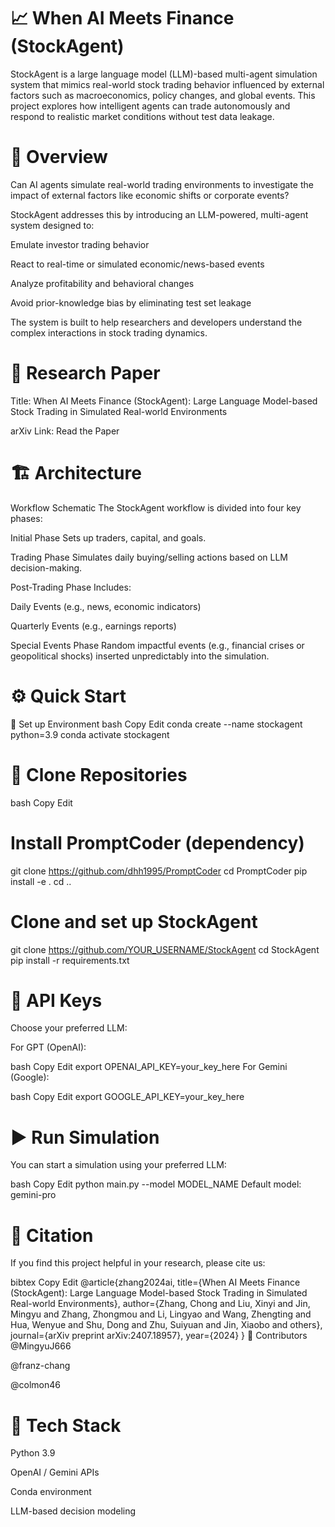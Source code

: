# 📈 When AI Meets Finance (StockAgent)
StockAgent is a large language model (LLM)-based multi-agent simulation system that mimics real-world stock trading behavior influenced by external factors such as macroeconomics, policy changes, and global events. This project explores how intelligent agents can trade autonomously and respond to realistic market conditions without test data leakage.

# 🧠 Overview
Can AI agents simulate real-world trading environments to investigate the impact of external factors like economic shifts or corporate events?

StockAgent addresses this by introducing an LLM-powered, multi-agent system designed to:

Emulate investor trading behavior

React to real-time or simulated economic/news-based events

Analyze profitability and behavioral changes

Avoid prior-knowledge bias by eliminating test set leakage

The system is built to help researchers and developers understand the complex interactions in stock trading dynamics.

# 📄 Research Paper
Title: When AI Meets Finance (StockAgent): Large Language Model-based Stock Trading in Simulated Real-world Environments

arXiv Link: Read the Paper

# 🏗️ Architecture
Workflow Schematic
The StockAgent workflow is divided into four key phases:

Initial Phase
Sets up traders, capital, and goals.

Trading Phase
Simulates daily buying/selling actions based on LLM decision-making.

Post-Trading Phase
Includes:

Daily Events (e.g., news, economic indicators)

Quarterly Events (e.g., earnings reports)

Special Events Phase
Random impactful events (e.g., financial crises or geopolitical shocks) inserted unpredictably into the simulation.

# ⚙️ Quick Start
🐍 Set up Environment
bash
Copy
Edit
conda create --name stockagent python=3.9
conda activate stockagent
# 💾 Clone Repositories
bash
Copy
Edit
# Install PromptCoder (dependency)
git clone https://github.com/dhh1995/PromptCoder
cd PromptCoder
pip install -e .
cd ..

# Clone and set up StockAgent
git clone https://github.com/YOUR_USERNAME/StockAgent
cd StockAgent
pip install -r requirements.txt
# 🔐 API Keys
Choose your preferred LLM:

For GPT (OpenAI):

bash
Copy
Edit
export OPENAI_API_KEY=your_key_here
For Gemini (Google):

bash
Copy
Edit
export GOOGLE_API_KEY=your_key_here
# ▶️ Run Simulation
You can start a simulation using your preferred LLM:

bash
Copy
Edit
python main.py --model MODEL_NAME
Default model: gemini-pro

# 🧾 Citation
If you find this project helpful in your research, please cite us:

bibtex
Copy
Edit
@article{zhang2024ai,
  title={When AI Meets Finance (StockAgent): Large Language Model-based Stock Trading in Simulated Real-world Environments},
  author={Zhang, Chong and Liu, Xinyi and Jin, Mingyu and Zhang, Zhongmou and Li, Lingyao and Wang, Zhengting and Hua, Wenyue and Shu, Dong and Zhu, Suiyuan and Jin, Xiaobo and others},
  journal={arXiv preprint arXiv:2407.18957},
  year={2024}
}
👥 Contributors
@MingyuJ666

@franz-chang

@colmon46

# 🧰 Tech Stack
Python 3.9

OpenAI / Gemini APIs

Conda environment

LLM-based decision modeling

